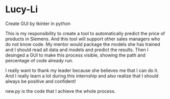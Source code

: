 # Lucy-Li
Create GUI by tkinter in python

This is my responsibility to create a tool to automatically predict the price of products in Siemens. And this tool will support other sales managers who do not know code. My mentor would package the models she has trained and I should read all data and models and predict the results. Then I desinged a GUI to make this process visible, showing the path and percentage of code already run.

I really want to thank my leader because she believes me that I can do it. And I really learn a lot during this internship and also realize that I should always be positive and confident!

new.py is the code that I achieve the whole process.
